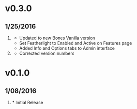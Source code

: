 # v0.3.0
## 1/25/2016

1. [](#improvement)
    * Updated to new Bones Vanilla version
    * Set Featherlight to Enabled and Active on Features page
    * Added Info and Options tabs to Admin interface
2. [](#bugfix)
    * Corrected version numbers

# v0.1.0
## 1/08/2016

1. [](#new)
		* Initial Release
